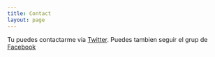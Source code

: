 ```yaml
---
title: Contact
layout: page
---
```


Tu puedes contactarme via [Twitter](https://twitter.com/hackrockni).
Puedes tambien seguir el grup de [Facebook](https://www.facebook.com/groups/SeguridadinformaticaNI)
